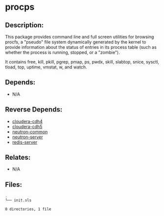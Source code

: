 # procps

## Description:

This package provides command line and full screen utilities for browsing procfs, a "pseudo" file system dynamically generated by the kernel to provide information about the status of entries in its process table (such as whether the process is running, stopped, or a "zombie").

It contains free, kill, pkill, pgrep, pmap, ps, pwdx, skill, slabtop, snice, sysctl, tload, top, uptime, vmstat, w, and watch.

## Depends:

  -  N/A

## Reverse Depends:

  -  [cloudera-cdh4](salt/cloudera-cdh4)
  -  [cloudera-cdh5](salt/cloudera-cdh5)
  -  [neutron-common](salt/neutron-common)
  -  [neutron-server](salt/neutron-server)
  -  [redis-server](salt/redis-server)

## Relates:

  -  N/A

## Files:

```bash
.
└── init.sls

0 directories, 1 file
```
